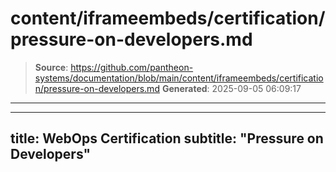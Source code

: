 # content/iframeembeds/certification/pressure-on-developers.md

> **Source**: https://github.com/pantheon-systems/documentation/blob/main/content/iframeembeds/certification/pressure-on-developers.md
> **Generated**: 2025-09-05 06:09:17

---

---
title: WebOps Certification
subtitle: "Pressure on Developers"
---

<Partial file="certification-guide/pressure-on-developers.md" />
